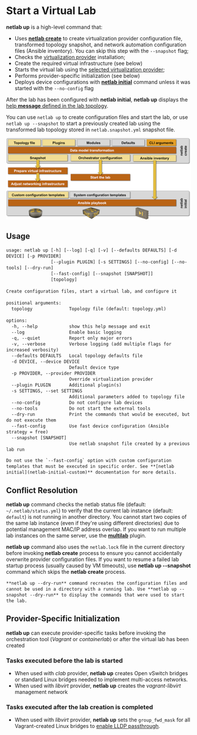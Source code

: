 # Start a Virtual Lab

**netlab up** is a high-level command that:

* Uses **[netlab create](create.md)** to create virtualization provider configuration file, transformed topology snapshot, and network automation configuration files (Ansible inventory). You can skip this step with the `--snapshot` flag;
* Checks the [virtualization provider](../providers.md) installation;
* Create the required virtual infrastructure (see below)
* Starts the virtual lab using the [selected virtualization provider](topology-reference-top-elements);
* Performs provider-specific initialization (see below)
* Deploys device configurations with **[netlab initial](initial.md)** command unless it was started with the `--no-config` flag

After the lab has been configured with **netlab initial**, **netlab up** displays the [help **message** defined in the lab topology](topology-reference-top-elements).

You can use `netlab up` to create configuration files and start the lab, or use `netlab up --snapshot` to start a previously created lab using the transformed lab topology stored in `netlab.snapshot.yml` snapshot file.

![netlab up functional diagram](up.png)

## Usage

```text
usage: netlab up [-h] [--log] [-q] [-v] [--defaults DEFAULTS] [-d DEVICE] [-p PROVIDER]
                 [--plugin PLUGIN] [-s SETTINGS] [--no-config] [--no-tools] [--dry-run]
                 [--fast-config] [--snapshot [SNAPSHOT]]
                 [topology]

Create configuration files, start a virtual lab, and configure it

positional arguments:
  topology              Topology file (default: topology.yml)

options:
  -h, --help            show this help message and exit
  --log                 Enable basic logging
  -q, --quiet           Report only major errors
  -v, --verbose         Verbose logging (add multiple flags for increased verbosity)
  --defaults DEFAULTS   Local topology defaults file
  -d DEVICE, --device DEVICE
                        Default device type
  -p PROVIDER, --provider PROVIDER
                        Override virtualization provider
  --plugin PLUGIN       Additional plugin(s)
  -s SETTINGS, --set SETTINGS
                        Additional parameters added to topology file
  --no-config           Do not configure lab devices
  --no-tools            Do not start the external tools
  --dry-run             Print the commands that would be executed, but do not execute them
  --fast-config         Use fast device configuration (Ansible strategy = free)
  --snapshot [SNAPSHOT]
                        Use netlab snapshot file created by a previous lab run
```

```{warning}
Do not use the `--fast-config` option with custom configuration templates that must be executed in specific order. See **‌[netlab initial](netlab-initial-custom)** documentation for more details.
```

## Conflict Resolution

**netlab up** command checks the netlab status file (default: `~/.netlab/status.yml`) to verify that the current lab instance (default: `default`) is not running in another directory. You cannot start two copies of the same lab instance (even if they're using different directories) due to potential management MAC/IP address overlap. If you want to run multiple lab instances on the same server, use the **‌[multilab](../plugins/multilab.md)** plugin.

**netlab up** command also uses the `netlab.lock` file in the current directory before invoking **netlab create** process to ensure you cannot accidentally overwrite provider configuration files. If you want to resume a failed lab startup process (usually caused by VM timeouts), use **netlab up --snapshot** command which skips the **netlab create** process.

```{tip}
**netlab up --dry-run** command recreates the configuration files and cannot be used in a directory with a running lab. Use **netlab up --snapshot --dry-run** to display the commands that were used to start the lab.
```

## Provider-Specific Initialization

**netlab up** can execute provider-specific tasks before invoking the orchestration tool (*Vagrant* or *containerlab*) or after the virtual lab has been created

### Tasks executed before the lab is started

* When used with *clab* provider, **netlab up** creates Open vSwitch bridges or standard Linux bridges needed to implement multi-access networks.
* When used with *libvirt* provider, **netlab up** creates the *vagrant-libvirt* management network

### Tasks executed after the lab creation is completed

* When used with *libvirt* provider, **netlab up** sets the `group_fwd_mask` for all Vagrant-created Linux bridges to [enable LLDP passthrough](https://blog.ipspace.net/2020/12/linux-bridge-lldp.html).
